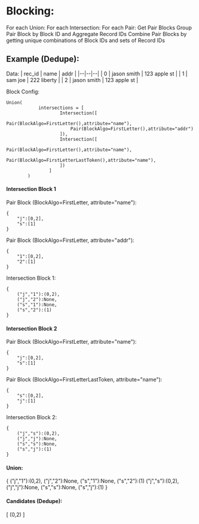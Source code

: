 # Blocking:

For each Union:
    For each Intersection:
        For each Pair:
            Get Pair Blocks
            Group Pair Block by Block ID and Aggregate Record IDs
        Combine Pair Blocks by getting unique combinations of Block IDs and sets of Record IDs



## Example (Dedupe):

Data:
| rec_id | name | addr |
|--|--|--|
| 0 | jason smith | 123 apple st |
| 1 | sam joe | 222 liberty |
| 2 | jason smith | 123 apple st |

Block Config:
```
Union(
            intersections = [
                    Intersection([
                        Pair(BlockAlgo=FirstLetter(),attribute="name"),
                        Pair(BlockAlgo=FirstLetter(),attribute="addr")
                    ]),
                    Intersection([
                        Pair(BlockAlgo=FirstLetter(),attribute="name"),
                        Pair(BlockAlgo=FirstLetterLastToken(),attribute="name"),
                    ])
                ]
        )
```

#### Intersection Block 1
Pair Block (BlockAlgo=FirstLetter, attribute="name"):
```
{
    "j":[0,2],
    "s":[1]
}
```

Pair Block (BlockAlgo=FirstLetter, attribute="addr"):
```
{
    "1":[0,2],
    "2":[1]
}
```

Intersection Block 1:
```
{
    ("j","1"):(0,2),
    ("j","2"):None,
    ("s","1"):None,
    ("s","2"):(1)
}
```

#### Intersection Block 2
Pair Block (BlockAlgo=FirstLetter, attribute="name"):
```
{
    "j":[0,2],
    "s":[1]
}
```

Pair Block (BlockAlgo=FirstLetterLastToken, attribute="name"):
```
{
    "s":[0,2],
    "j":[1]
}
```

Intersection Block 2:
```
{
    ("j","s"):(0,2),
    ("j","j"):None,
    ("s","s"):None,
    ("s","j"):(1)
}
```

#### Union:

{
    ("j","1"):(0,2),
    ("j","2"):None,
    ("s","1"):None,
    ("s","2"):(1)
    ("j","s"):(0,2),
    ("j","j"):None,
    ("s","s"):None,
    ("s","j"):(1)
}

#### Candidates (Dedupe):

[
    (0,2)
]